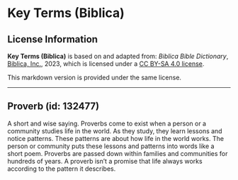 # Key Terms (Biblica)

## License Information

**Key Terms (Biblica)** is based on and adapted from: _Biblica Bible Dictionary_, [Biblica, Inc.](https://www.biblica.com/), 2023, which is licensed under a [CC BY-SA 4.0 license](https://creativecommons.org/licenses/by-sa/4.0/legalcode.en).

This markdown version is provided under the same license.



--------------------------------

## Proverb (id: 132477)

A short and wise saying. Proverbs come to exist when a person or a community studies life in the world. As they study, they learn lessons and notice patterns. These patterns are about how life in the world works. The person or community puts these lessons and patterns into words like a short poem. Proverbs are passed down within families and communities for hundreds of years. A proverb isn’t a promise that life always works according to the pattern it describes.



